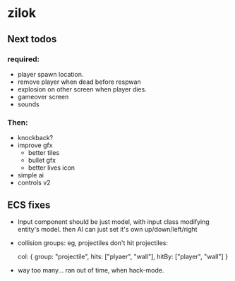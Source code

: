 # zilok

## Next todos

### required:

- player spawn location.
- remove player when dead before respwan
- explosion on other screen when player dies.
- gameover screen
- sounds

### Then:

- knockback?
- improve gfx
	- better tiles
	- bullet gfx
	- better lives icon
- simple ai
- controls v2

## ECS fixes

- Input component should be just model, with input class modifying entity's model.
  then AI can just set it's own up/down/left/right
- collision groups: eg, projectiles don't hit projectiles:

	col: {
		group: "projectile",
		hits: ["plyaer", "wall"],
		hitBy: ["player", "wall"]
	}
- way too many... ran out of time, when hack-mode.